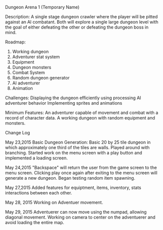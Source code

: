 Dungeon Arena 1
(Temporary Name)

Description:
A single stage dungeon crawler where the player will be pitted against an AI combatant. Both will explore a single large dungeon level with the goal of either defeating the other or defeating the dungeon boss in mind.

Roadmap:
1. Working dungeon
2. Adventurer stat system
3. Equipment
4. Dungeon monsters
5. Combat System
6. Random dungeon generator
7. AI adventurer
8. Animation

Challenges:
Displaying the dungeon efficiently using processing
AI adventurer behavior
Implementing sprites and animations

Minimum Features:
An adventurer capable of movement and combat with a record of character data.
A working dungeon with random equipment and monsters.

Change Log

May 23,2015
  Basic Dungeon Generation: Basic 20 by 25 tile dungeon in which approximately one third of the tiles are walls.
  Played around with branching.
  Started work on the menu screen with a play button and implemented a loading screen. 

May 24,2015
  "Backspace" will return the user from the game screen to the menu screen.
  Clicking play once again after exiting to the menu screen will generate a new dungeon.
  Began testing random item spawning.

May 27,2015
  Added features for equiptment, items, inventory, stats interactions between each other.
  
May 28, 2015
  Working on Adventuer movement.
  
May 29, 2015
  Adventuerer can now move using the numpad, allowing diagonal movement. Working on camera to center on the adventuerer and avoid loading the entire map.
